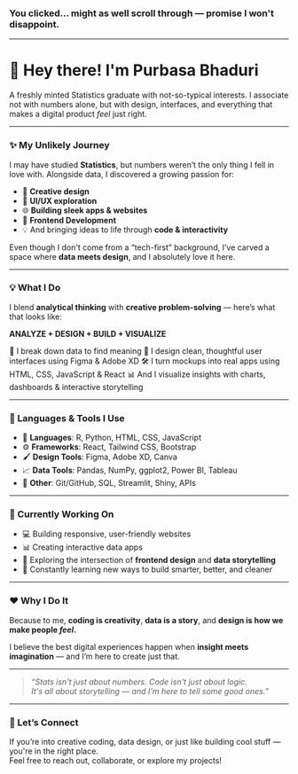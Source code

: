 ### You clicked... might as well scroll through — promise I won't disappoint.

---

# 👋 Hey there! I'm Purbasa Bhaduri

<p style="font-size: 14px;">
A freshly minted Statistics graduate with not-so-typical interests.  
I associate not with numbers alone, but with design, interfaces, and everything that makes a digital product <em>feel</em> just right.
</p>

---

### ✨ My Unlikely Journey

I may have studied **Statistics**, but numbers weren’t the only thing I fell in love with. Alongside data, I discovered a growing passion for:

- 🎨 **Creative design**  
- 🧭 **UI/UX exploration**  
- 🌐 **Building sleek apps & websites**  
- 🧱 **Frontend Development**  
- 💡 And bringing ideas to life through **code & interactivity**

Even though I don't come from a “tech-first” background, I’ve carved a space where **data meets design**, and I absolutely love it here.

---

### 💡 What I Do

I blend **analytical thinking** with **creative problem-solving** — here’s what that looks like:

**ANALYZE + DESIGN + BUILD + VISUALIZE**

<p style="font-size: 14px;">
🔢 I break down data to find meaning  
🎯 I design clean, thoughtful user interfaces using Figma & Adobe XD  
🛠️ I turn mockups into real apps using HTML, CSS, JavaScript & React  
📊 And I visualize insights with charts, dashboards & interactive storytelling
</p>

---

### 🧰 Languages & Tools I Use

- 💬 **Languages**: R, Python, HTML, CSS, JavaScript  
- ⚙️ **Frameworks**: React, Tailwind CSS, Bootstrap  
- 🖌️ **Design Tools**: Figma, Adobe XD, Canva  
- 📈 **Data Tools**: Pandas, NumPy, ggplot2, Power BI, Tableau  
- 🧩 **Other**: Git/GitHub, SQL, Streamlit, Shiny, APIs

---

### 🚀 Currently Working On

- 💻 Building responsive, user-friendly websites  
- 📊 Creating interactive data apps  
- 🧠 Exploring the intersection of **frontend design** and **data storytelling**  
- 🌱 Constantly learning new ways to build smarter, better, and cleaner

---

### ❤️ Why I Do It

Because to me, **coding is creativity**, **data is a story**, and **design is how we make people *feel*.**

I believe the best digital experiences happen when **insight meets imagination** — and I’m here to create just that.

---

> *“Stats isn't just about numbers. Code isn't just about logic.  
It's all about storytelling — and I'm here to tell some good ones.”*

---

### 🤝 Let’s Connect

If you’re into creative coding, data design, or just like building cool stuff — you're in the right place.  
Feel free to reach out, collaborate, or explore my projects!
